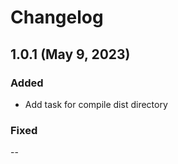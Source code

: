 # Changelog

## 1.0.1 (May 9, 2023)

### Added

- Add task for compile dist directory

### Fixed


--